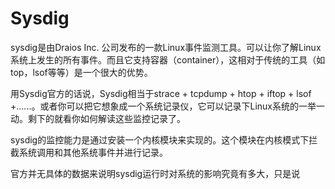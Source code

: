 # 

# Sysdig

sysdig是由Draios Inc. 公司发布的一款Linux事件监测工具。可以让你了解Linux系统上发生的所有事件。而且它支持容器（container），这相对于传统的工具（如top，lsof等等）是一个很大的优势。

用Sysdig官方的话说，Sysdig相当于strace + tcpdump + htop + iftop + lsof +......。或者你可以把它想象成一个系统记录仪，它可以记录下Linux系统的一举一动。剩下的就看你如何解读这些监控记录了。

sysdig的监控能力是通过安装一个内核模块来实现的。这个模块在内核模式下拦截系统调用和其他系统事件并进行记录。

官方并无具体的数据来说明sysdig运行时对系统的影响究竟有多大，只是说

